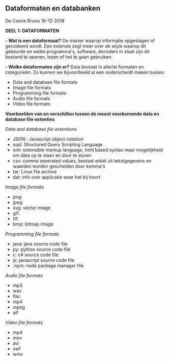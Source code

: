 ﻿## Dataformaten en databanken

De Coene Bruno
18-12-2018

**DEEL 1: DATAFORMATEN**

 **- Wat is een dataformaat?**
		De manier waarop informatie opgeslagen of gecodeerd wordt. Een extensie zegt meer over de wijze waarop dit gebeurde en welke programma's, software, decoders in staat zijn dit bestand te openen, lezen of het te gaan gebruiken.
 
  **- Welke dataformaten zijn er?**
Data bestaat in allerlei formaten en categorieën.
Zo kunnen we bijvoorbeeld al een onderscheidt maken tussen:

 - Data and database file formats
 - Image file formats
 - Programming file formats 
 - Audio file formats
 - VIdeo file formats

**Voorbeelden van en verschillen tussen de meest voorkomende data en database file extenties**

*Data and database file extentions*
 - JSON : Javascript object notation
 - sqsl: Structured Query Scripting Language
 - xml: extensible markup language, html based syntax maar mogelijkheid om data op te slaan en door te sturen
 - csv: comma seperated values, bestaat enkel uit tekstgegevens en waarden worden gescheiden door komma's
 - tar: Linux file archive
 - dat: info over applicatie waar het bij hoort

*Image file formats*
 - png: 
 - jpeg: 
 - svg: vector image
 - gif: 
 - tif: 
 - bmp: bitmap image

*Programming file formats*

 - java: java source code file
 - py: python source code file
 - c: c# source code file
 - js: javascript source code file
 - .npm: node package manager file

*Audio file formats*

 - mp3
 - wav
 - flac
 - mp4
 - mpeg
 - aif

*Video file formats*

 - mp4
 - mov
 - avi
 - swf
 - wmv

